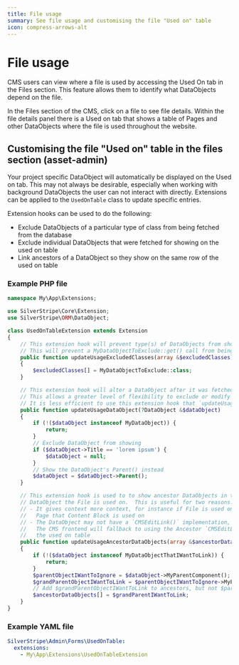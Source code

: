 ```yaml
---
title: File usage
summary: See file usage and customising the file "Used on" table
icon: compress-arrows-alt
---
```


# File usage

CMS users can view where a file is used by accessing the Used On tab in the Files section. This feature allows them to identify what DataObjects depend on the file.

In the Files section of the CMS, click on a file to see file details.  Within the file details panel there is a
Used on tab that shows a table of Pages and other DataObjects where the file is used throughout the website.

## Customising the file "Used on" table in the files section (asset-admin)

Your project specific DataObject will automatically be displayed on the Used on tab. This may not always be desirable, especially when working with background DataObjects the user can not interact with directly. Extensions can be applied
to the `UsedOnTable` class to update specific entries.

Extension hooks can be used to do the following:

- Exclude DataObjects of a particular type of class from being fetched from the database
- Exclude individual DataObjects that were fetched for showing on the used on table
- Link ancestors of a DataObject so they show on the same row of the used on table

### Example PHP file

```php
namespace My\App\Extensions;

use SilverStripe\Core\Extension;
use SilverStripe\ORM\DataObject;

class UsedOnTableExtension extends Extension
{
    // This extension hook will prevent type(s) of DataObjects from showing on the Used on tab in the Files section
    // This will prevent a MyDataObjectToExclude::get() call from being executed
    public function updateUsageExcludedClasses(array &$excludedClasses)
    {
        $excludedClasses[] = MyDataObjectToExclude::class;
    }

    // This extension hook will alter a DataObject after it was fetched via MyDataObject::get()
    // This allows a greater level of flexibility to exclude or modify individual DataObjects
    // It is less efficient to use this extension hook that `updateUsageExcludedClasses()` above
    public function updateUsageDataObject(?DataObject &$dataObject)
    {
        if (!($dataObject instanceof MyDataObject)) {
            return;
        }
        // Exclude DataObject from showing
        if ($dataObject->Title == 'lorem ipsum') {
            $dataObject = null;
        }
        // Show the DataObject's Parent() instead
        $dataObject = $dataObject->Parent();
    }

    // This extension hook is used to to show ancestor DataObjects in the used on table alongside the
    // DataObject the File is used on.  This is useful for two reasons:
    // - It gives context more context, for instance if File is used on a Content block, it can be used to show the
    //   Page that Content Block is used on
    // - The DataObject may not have a `CMSEditLink()` implementation, though the ancestor DataObject does.
    //   The CMS frontend will fallback to using the Ancestor `CMSEditLink()` for when a user clicks on a row on
    //   the used on table
    public function updateUsageAncestorDataObjects(array &$ancestorDataObjects, DataObject $dataObject)
    {
        if (!($dataObject instanceof MyDataObjectThatIWantToLink)) {
            return;
        }
        $parentObjectIWantToIgnore = $dataObject->MyParentComponent();
        $grandParentObjectIWantToLink = $parentObjectIWantToIgnore->MyParentComponent();
        // Add $grandParentObjectIWantToLink to ancestors, but not $parentObjectIWantToIgnore
        $ancestorDataObjects[] = $grandParentIWantToLink;
    }
}
```

### Example YAML file

```yml
SilverStripe\Admin\Forms\UsedOnTable:
  extensions:
    - My\App\Extensions\UsedOnTableExtension
```
